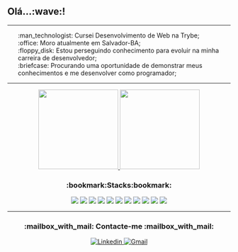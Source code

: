 <div align="right" > 
</div>
<h2>Olá...:wave:!</h2>
<hr>
<div>
<div align="right" > 
</div>
<ul style="list-style-type:none;">
  <li>:man_technologist: Cursei Desenvolvimento de Web na Trybe;</li>
  <li>:office: Moro atualmente em Salvador-BA;</li>
  <li>:floppy_disk: Estou perseguindo conhecimento para evoluir na minha carreira de desenvolvedor;</li>
  <li>:briefcase: Procurando uma oportunidade de demonstrar meus conhecimentos e me desenvolver como programador;</li>
</ul>
</div>
<hr>
</p>
</p>

<p align="center">
<a href="https://github.com/aquilessouza">
  <img height="180em" src="https://github-readme-stats.vercel.app/api/?username=aquilessouza&theme=tokyonight&show_icons=true"/> <img height="180em" src="https://github-readme-stats.vercel.app/api/top-langs/?username=aquilessouza&theme=tokyonight&layout=compact&langs_count=8&hide=HCL"/>
</a>
</p>
<h3 align="center">:bookmark:Stacks:bookmark:</h3>
</p>

<div align="center">
<span>
  <img src="https://img.icons8.com/color/48/000000/git.png"/>
</span>
<span>
  <img src="https://img.icons8.com/color/48/000000/javascript--v1.png"/>
</span>
<span>
  <img src="https://img.icons8.com/color/48/000000/html-5--v1.png"/>
</span>
<span>
  <img src="https://img.icons8.com/color/48/000000/css3.png"/>
</span>
<span>
  <img src="https://img.icons8.com/ultraviolet/40/000000/react--v1.png"/>
</span>
<span>
  <img src="https://img.icons8.com/color/48/000000/redux.png"/>
</span>
</span>
<span>
  <img src="https://img.icons8.com/fluency/50/000000/docker.png"/>
</span>
<span>
  <img src="https://img.icons8.com/fluency/48/000000/node-js.png" />
</span>
<span>
  <img src="https://img.icons8.com/fluency/50/000000/mysql-logo.png" />
</span>
<span>
  <img src="https://img.icons8.com/external-tal-revivo-color-tal-revivo/48/000000/external-mongodb-a-cross-platform-document-oriented-database-program-logo-color-tal-revivo.png" />
</span>
<span>
  <img src="https://img.icons8.com/fluency/48/000000/python.png" />
</span>
</div>
<hr>
<h3 align="center">:mailbox_with_mail: Contacte-me :mailbox_with_mail:</h3>
</p>
<div align="center">
<a href="https://www.linkedin.com/in/aquilessouza">
<img alt="Linkedin" src="https://img.shields.io/badge/linkedin-0077B5?logo=linkedin&logoColor=white&style=for-the-badge"/>
</a>
<a href="https://mailto:aquilesdant@gmail.com">
<img alt="Gmail" src="https://img.shields.io/badge/Gmail-D14836?style=for-the-badge&logo=gmail&logoColor=white"/>
</a>
</div>

